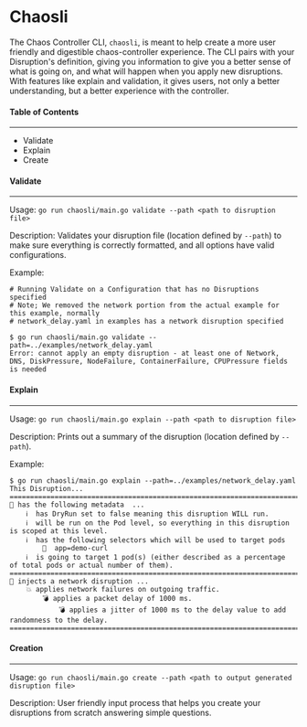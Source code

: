 # Chaosli

The Chaos Controller CLI, `chaosli`, is meant to help create a more user friendly and digestible chaos-controller experience. The CLI pairs with your Disruption's definition, giving you information to give you a better sense of what is going on, and what will happen when you apply new disruptions. With features like explain and validation, it gives users, not only a better understanding, but a better experience with the controller.  


#### Table of Contents
---
- Validate
- Explain
- Create

#### Validate
---
Usage: `go run chaosli/main.go validate --path <path to disruption file>`

Description: Validates your disruption file (location defined by `--path`) to make sure everything is correctly formatted, and all options have valid configurations.

Example:

```
# Running Validate on a Configuration that has no Disruptions specified
# Note; We removed the network portion from the actual example for this example, normally
# network_delay.yaml in examples has a network disruption specified

$ go run chaosli/main.go validate --path=../examples/network_delay.yaml
Error: cannot apply an empty disruption - at least one of Network, DNS, DiskPressure, NodeFailure, ContainerFailure, CPUPressure fields is needed
```

#### Explain
---
Usage: `go run chaosli/main.go explain --path <path to disruption file>`

Description: Prints out a summary of the disruption (location defined by `--path`).

Example:

```
$ go run chaosli/main.go explain --path=../examples/network_delay.yaml
This Disruption...
=======================================================================================================================================
🧰 has the following metadata  ...
	ℹ️  has DryRun set to false meaning this disruption WILL run.
	ℹ️  will be run on the Pod level, so everything in this disruption is scoped at this level.
	ℹ️  has the following selectors which will be used to target pods
		🎯  app=demo-curl
	ℹ️  is going to target 1 pod(s) (either described as a percentage of total pods or actual number of them).
=======================================================================================================================================
💉 injects a network disruption ...
	💥 applies network failures on outgoing traffic.
		💣 applies a packet delay of 1000 ms.
			💣 applies a jitter of 1000 ms to the delay value to add randomness to the delay.
=======================================================================================================================================
```

#### Creation
---
Usage: `go run chaosli/main.go create --path <path to output generated disruption file>`

Description: User friendly input process that helps you create your disruptions from scratch answering simple questions.
